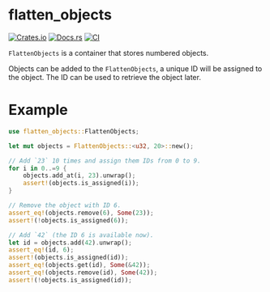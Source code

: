 # flatten_objects

[![Crates.io](https://img.shields.io/crates/v/flatten_objects)](https://crates.io/crates/flatten_objects)
[![Docs.rs](https://docs.rs/flatten_objects/badge.svg)](https://docs.rs/flatten_objects)
[![CI](https://github.com/arceos-org/flatten_objects/actions/workflows/ci.yml/badge.svg?branch=main)](https://github.com/arceos-org/flatten_objects/actions/workflows/ci.yml)

`FlattenObjects` is a container that stores numbered objects.

Objects can be added to the `FlattenObjects`, a unique ID will be assigned
to the object. The ID can be used to retrieve the object later.

# Example

```rust
use flatten_objects::FlattenObjects;

let mut objects = FlattenObjects::<u32, 20>::new();

// Add `23` 10 times and assign them IDs from 0 to 9.
for i in 0..=9 {
    objects.add_at(i, 23).unwrap();
    assert!(objects.is_assigned(i));
}

// Remove the object with ID 6.
assert_eq!(objects.remove(6), Some(23));
assert!(!objects.is_assigned(6));

// Add `42` (the ID 6 is available now).
let id = objects.add(42).unwrap();
assert_eq!(id, 6);
assert!(objects.is_assigned(id));
assert_eq!(objects.get(id), Some(&42));
assert_eq!(objects.remove(id), Some(42));
assert!(!objects.is_assigned(id));
```
